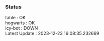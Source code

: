### Status


table : OK  
hogwarts : OK  
icy-bot : DOWN  
Latest Update : 2023-12-23 16:08:35.232669
